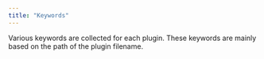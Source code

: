 ```yaml
---
title: "Keywords"
---
```


Various keywords are collected for each plugin.
These keywords are mainly based on the path of the plugin filename.
